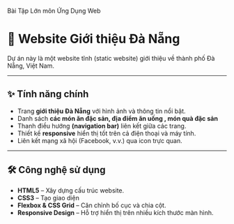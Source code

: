 Bài Tập Lớn môn Ứng Dụng Web

# 🌆 Website Giới thiệu Đà Nẵng

Dự án này là một website tĩnh (static website) giới thiệu về thành phố Đà Nẵng, Việt Nam.  


---

## ✨ Tính năng chính

- Trang **giới thiệu Đà Nẵng** với hình ảnh và thông tin nổi bật.
- Danh sách **các món ăn đặc sản, địa điểm ăn uống , món quà đặc sản** 
- Thanh điều hướng **(navigation bar)** liên kết giữa các trang.
- Thiết kế **responsive** hiển thị tốt trên cả điện thoại và máy tính.
- Liên kết mạng xã hội (Facebook, v.v.) qua icon trực quan.

---

## 🛠 Công nghệ sử dụng

- **HTML5** – Xây dựng cấu trúc website.
- **CSS3** – Tạo giao diện
- **Flexbox & CSS Grid** – Căn chỉnh bố cục và chia cột.
- **Responsive Design** – Hỗ trợ hiển thị trên nhiều kích thước màn hình.







